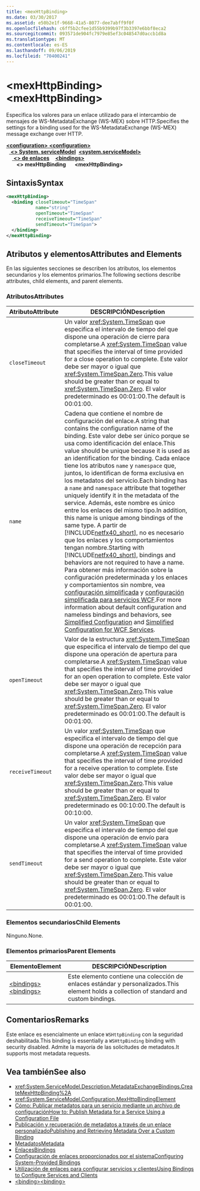 ```yaml
---
title: <mexHttpBinding>
ms.date: 03/30/2017
ms.assetid: e50b2e1f-9668-41a5-8077-dee7abff9f0f
ms.openlocfilehash: c6ff5b2cfee1d55b9399b97f3b3397e6bbf8eca2
ms.sourcegitcommit: 093571de904fc7979e85ef3c048547d0accb1d8a
ms.translationtype: MT
ms.contentlocale: es-ES
ms.lasthandoff: 09/06/2019
ms.locfileid: "70400241"
---
```

# <a name="mexhttpbinding"></a><span data-ttu-id="2c4b8-101">\<mexHttpBinding></span><span class="sxs-lookup"><span data-stu-id="2c4b8-101">\<mexHttpBinding></span></span>
<span data-ttu-id="2c4b8-102">Especifica los valores para un enlace utilizado para el intercambio de mensajes de WS-MetadataExchange (WS-MEX) sobre HTTP.</span><span class="sxs-lookup"><span data-stu-id="2c4b8-102">Specifies the settings for a binding used for the WS-MetadataExchange (WS-MEX) message exchange over HTTP.</span></span>  
  
<span data-ttu-id="2c4b8-103">[ **\<configuration>** ](../configuration-element.md)</span><span class="sxs-lookup"><span data-stu-id="2c4b8-103">[**\<configuration>**](../configuration-element.md)</span></span>\
<span data-ttu-id="2c4b8-104">&nbsp;&nbsp;[ **\<> System. serviceModel**](system-servicemodel.md)</span><span class="sxs-lookup"><span data-stu-id="2c4b8-104">&nbsp;&nbsp;[**\<system.serviceModel>**](system-servicemodel.md)</span></span>\
<span data-ttu-id="2c4b8-105">&nbsp;&nbsp;&nbsp;&nbsp;[ **\<> de enlaces**](bindings.md)</span><span class="sxs-lookup"><span data-stu-id="2c4b8-105">&nbsp;&nbsp;&nbsp;&nbsp;[**\<bindings>**](bindings.md)</span></span>\
<span data-ttu-id="2c4b8-106">&nbsp;&nbsp;&nbsp;&nbsp;&nbsp;&nbsp; **\<> mexHttpBinding**</span><span class="sxs-lookup"><span data-stu-id="2c4b8-106">&nbsp;&nbsp;&nbsp;&nbsp;&nbsp;&nbsp;**\<mexHttpBinding>**</span></span>  
  
## <a name="syntax"></a><span data-ttu-id="2c4b8-107">Sintaxis</span><span class="sxs-lookup"><span data-stu-id="2c4b8-107">Syntax</span></span>  
  
```xml  
<mexHttpBinding>
  <binding closeTimeout="TimeSpan"
           name="string"
           openTimeout="TimeSpan"
           receiveTimeout="TimeSpan"
           sendTimeout="TimeSpan">
  </binding>
</mexHttpBinding>
```  
  
## <a name="attributes-and-elements"></a><span data-ttu-id="2c4b8-108">Atributos y elementos</span><span class="sxs-lookup"><span data-stu-id="2c4b8-108">Attributes and Elements</span></span>  
 <span data-ttu-id="2c4b8-109">En las siguientes secciones se describen los atributos, los elementos secundarios y los elementos primarios.</span><span class="sxs-lookup"><span data-stu-id="2c4b8-109">The following sections describe attributes, child elements, and parent elements.</span></span>  
  
### <a name="attributes"></a><span data-ttu-id="2c4b8-110">Atributos</span><span class="sxs-lookup"><span data-stu-id="2c4b8-110">Attributes</span></span>  
  
|<span data-ttu-id="2c4b8-111">Atributo</span><span class="sxs-lookup"><span data-stu-id="2c4b8-111">Attribute</span></span>|<span data-ttu-id="2c4b8-112">DESCRIPCIÓN</span><span class="sxs-lookup"><span data-stu-id="2c4b8-112">Description</span></span>|  
|---------------|-----------------|  
|`closeTimeout`|<span data-ttu-id="2c4b8-113">Un valor <xref:System.TimeSpan> que especifica el intervalo de tiempo del que dispone una operación de cierre para completarse.</span><span class="sxs-lookup"><span data-stu-id="2c4b8-113">A <xref:System.TimeSpan> value that specifies the interval of time provided for a close operation to complete.</span></span> <span data-ttu-id="2c4b8-114">Este valor debe ser mayor o igual que <xref:System.TimeSpan.Zero>.</span><span class="sxs-lookup"><span data-stu-id="2c4b8-114">This value should be greater than or equal to <xref:System.TimeSpan.Zero>.</span></span> <span data-ttu-id="2c4b8-115">El valor predeterminado es 00:01:00.</span><span class="sxs-lookup"><span data-stu-id="2c4b8-115">The default is 00:01:00.</span></span>|  
|`name`|<span data-ttu-id="2c4b8-116">Cadena que contiene el nombre de configuración del enlace.</span><span class="sxs-lookup"><span data-stu-id="2c4b8-116">A string that contains the configuration name of the binding.</span></span> <span data-ttu-id="2c4b8-117">Este valor debe ser único porque se usa como identificación del enlace.</span><span class="sxs-lookup"><span data-stu-id="2c4b8-117">This value should be unique because it is used as an identification for the binding.</span></span> <span data-ttu-id="2c4b8-118">Cada enlace tiene los atributos `name` y `namespace` que, juntos, lo identifican de forma exclusiva en los metadatos del servicio.</span><span class="sxs-lookup"><span data-stu-id="2c4b8-118">Each binding has a `name` and `namespace` attribute that together uniquely identify it in the metadata of the service.</span></span> <span data-ttu-id="2c4b8-119">Además, este nombre es único entre los enlaces del mismo tipo.</span><span class="sxs-lookup"><span data-stu-id="2c4b8-119">In addition, this name is unique among bindings of the same type.</span></span> <span data-ttu-id="2c4b8-120">A partir de [!INCLUDE[netfx40_short](../../../../../includes/netfx40-short-md.md)], no es necesario que los enlaces y los comportamientos tengan nombre.</span><span class="sxs-lookup"><span data-stu-id="2c4b8-120">Starting with [!INCLUDE[netfx40_short](../../../../../includes/netfx40-short-md.md)], bindings and behaviors are not required to have a name.</span></span> <span data-ttu-id="2c4b8-121">Para obtener más información sobre la configuración predeterminada y los enlaces y comportamientos sin nombre, vea [configuración simplificada](../../../wcf/simplified-configuration.md) y [configuración simplificada para servicios WCF](../../../wcf/samples/simplified-configuration-for-wcf-services.md).</span><span class="sxs-lookup"><span data-stu-id="2c4b8-121">For more information about default configuration and nameless bindings and behaviors, see [Simplified Configuration](../../../wcf/simplified-configuration.md) and [Simplified Configuration for WCF Services](../../../wcf/samples/simplified-configuration-for-wcf-services.md).</span></span>|  
|`openTimeout`|<span data-ttu-id="2c4b8-122">Valor de la estructura <xref:System.TimeSpan> que especifica el intervalo de tiempo del que dispone una operación de apertura para completarse.</span><span class="sxs-lookup"><span data-stu-id="2c4b8-122">A <xref:System.TimeSpan> value that specifies the interval of time provided for an open operation to complete.</span></span> <span data-ttu-id="2c4b8-123">Este valor debe ser mayor o igual que <xref:System.TimeSpan.Zero>.</span><span class="sxs-lookup"><span data-stu-id="2c4b8-123">This value should be greater than or equal to <xref:System.TimeSpan.Zero>.</span></span> <span data-ttu-id="2c4b8-124">El valor predeterminado es 00:01:00.</span><span class="sxs-lookup"><span data-stu-id="2c4b8-124">The default is 00:01:00.</span></span>|  
|`receiveTimeout`|<span data-ttu-id="2c4b8-125">Un valor <xref:System.TimeSpan> que especifica el intervalo de tiempo del que dispone una operación de recepción para completarse.</span><span class="sxs-lookup"><span data-stu-id="2c4b8-125">A <xref:System.TimeSpan> value that specifies the interval of time provided for a receive operation to complete.</span></span> <span data-ttu-id="2c4b8-126">Este valor debe ser mayor o igual que <xref:System.TimeSpan.Zero>.</span><span class="sxs-lookup"><span data-stu-id="2c4b8-126">This value should be greater than or equal to <xref:System.TimeSpan.Zero>.</span></span> <span data-ttu-id="2c4b8-127">El valor predeterminado es 00:10:00.</span><span class="sxs-lookup"><span data-stu-id="2c4b8-127">The default is 00:10:00.</span></span>|  
|`sendTimeout`|<span data-ttu-id="2c4b8-128">Un valor <xref:System.TimeSpan> que especifica el intervalo de tiempo del que dispone una operación de envío para completarse.</span><span class="sxs-lookup"><span data-stu-id="2c4b8-128">A <xref:System.TimeSpan> value that specifies the interval of time provided for a send operation to complete.</span></span> <span data-ttu-id="2c4b8-129">Este valor debe ser mayor o igual que <xref:System.TimeSpan.Zero>.</span><span class="sxs-lookup"><span data-stu-id="2c4b8-129">This value should be greater than or equal to <xref:System.TimeSpan.Zero>.</span></span> <span data-ttu-id="2c4b8-130">El valor predeterminado es 00:01:00.</span><span class="sxs-lookup"><span data-stu-id="2c4b8-130">The default is 00:01:00.</span></span>|  
  
### <a name="child-elements"></a><span data-ttu-id="2c4b8-131">Elementos secundarios</span><span class="sxs-lookup"><span data-stu-id="2c4b8-131">Child Elements</span></span>  
 <span data-ttu-id="2c4b8-132">Ninguno.</span><span class="sxs-lookup"><span data-stu-id="2c4b8-132">None.</span></span>  
  
### <a name="parent-elements"></a><span data-ttu-id="2c4b8-133">Elementos primarios</span><span class="sxs-lookup"><span data-stu-id="2c4b8-133">Parent Elements</span></span>  
  
|<span data-ttu-id="2c4b8-134">Elemento</span><span class="sxs-lookup"><span data-stu-id="2c4b8-134">Element</span></span>|<span data-ttu-id="2c4b8-135">DESCRIPCIÓN</span><span class="sxs-lookup"><span data-stu-id="2c4b8-135">Description</span></span>|  
|-------------|-----------------|  
|[<span data-ttu-id="2c4b8-136">\<bindings></span><span class="sxs-lookup"><span data-stu-id="2c4b8-136">\<bindings></span></span>](bindings.md)|<span data-ttu-id="2c4b8-137">Este elemento contiene una colección de enlaces estándar y personalizados.</span><span class="sxs-lookup"><span data-stu-id="2c4b8-137">This element holds a collection of standard and custom bindings.</span></span>|  
  
## <a name="remarks"></a><span data-ttu-id="2c4b8-138">Comentarios</span><span class="sxs-lookup"><span data-stu-id="2c4b8-138">Remarks</span></span>  
 <span data-ttu-id="2c4b8-139">Este enlace es esencialmente un enlace `WSHttpBinding` con la seguridad deshabilitada.</span><span class="sxs-lookup"><span data-stu-id="2c4b8-139">This binding is essentially a `WSHttpBinding` binding with security disabled.</span></span> <span data-ttu-id="2c4b8-140">Admite la mayoría de las solicitudes de metadatos.</span><span class="sxs-lookup"><span data-stu-id="2c4b8-140">It supports most metadata requests.</span></span>  
  
## <a name="see-also"></a><span data-ttu-id="2c4b8-141">Vea también</span><span class="sxs-lookup"><span data-stu-id="2c4b8-141">See also</span></span>

- <xref:System.ServiceModel.Description.MetadataExchangeBindings.CreateMexHttpBinding%2A>
- <xref:System.ServiceModel.Configuration.MexHttpBindingElement>
- [<span data-ttu-id="2c4b8-142">Cómo: Publicar metadatos para un servicio mediante un archivo de configuración</span><span class="sxs-lookup"><span data-stu-id="2c4b8-142">How to: Publish Metadata for a Service Using a Configuration File</span></span>](../../../wcf/feature-details/how-to-publish-metadata-for-a-service-using-a-configuration-file.md)
- [<span data-ttu-id="2c4b8-143">Publicación y recuperación de metadatos a través de un enlace personalizado</span><span class="sxs-lookup"><span data-stu-id="2c4b8-143">Publishing and Retrieving Metadata Over a Custom Binding</span></span>](../../../wcf/extending/publishing-and-retrieving-metadata-over-a-custom-binding.md)
- [<span data-ttu-id="2c4b8-144">Metadatos</span><span class="sxs-lookup"><span data-stu-id="2c4b8-144">Metadata</span></span>](../../../wcf/feature-details/metadata.md)
- [<span data-ttu-id="2c4b8-145">Enlaces</span><span class="sxs-lookup"><span data-stu-id="2c4b8-145">Bindings</span></span>](../../../wcf/bindings.md)
- [<span data-ttu-id="2c4b8-146">Configuración de enlaces proporcionados por el sistema</span><span class="sxs-lookup"><span data-stu-id="2c4b8-146">Configuring System-Provided Bindings</span></span>](../../../wcf/feature-details/configuring-system-provided-bindings.md)
- [<span data-ttu-id="2c4b8-147">Utilización de enlaces para configurar servicios y clientes</span><span class="sxs-lookup"><span data-stu-id="2c4b8-147">Using Bindings to Configure Services and Clients</span></span>](../../../wcf/using-bindings-to-configure-services-and-clients.md)
- [<span data-ttu-id="2c4b8-148">\<binding></span><span class="sxs-lookup"><span data-stu-id="2c4b8-148">\<binding></span></span>](../../../misc/binding.md)
